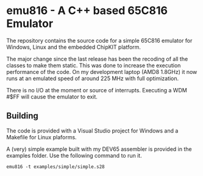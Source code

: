 # emu816 - A C++ based 65C816 Emulator

The repository contains the source code for a simple 65C816 emulator for Windows,
Linux and the embedded ChipKIT platform.

The major change since the last release has been the recoding of all the classes
to make them static. This was done to increase the execution performance of the
code. On my development laptop (AMD8 1.8GHz) it now runs at an emulated speed of
around 225 MHz with full optimization.

There is no I/O at the moment or source of interrupts. Executing a WDM #$FF will
cause the emulator to exit.

## Building

The code is provided with a Visual Studio project for Windows and a Makefile for
Linux plaforms.

A (very) simple example built with my DEV65 assembler is provided in the examples
folder. Use the following command to run it.

```
emu816 -t examples/simple/simple.s28
```
